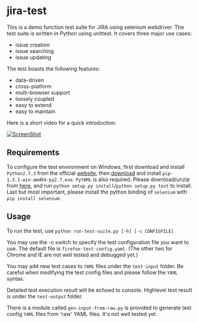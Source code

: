 jira-test
=========

This is a demo function test suite for JIRA using selenium webdriver. 
The test suite is written in Python using unittest. It covers three 
major use cases: 

* issue creation
* issue searching
* issue updating

The test boasts the following features:

* data-driven
* cross-platform
* multi-browser support
* loosely coupled
* easy to extend
* easy to maintain

Here is a short video for a quick introduction.

[![ScreenShot](https://raw.github.com/yadongwen/misc-scripts/master/screenshot.jpg)](http://youtu.be/E-C9EBM7KmI)

## Requirements

To configure the test environment on Windows,
first download and install `Python2.7.3` from the official 
[website](http://www.python.org/download/releases/2.7.3/), 
then [download](http://www.lfd.uci.edu/~gohlke/pythonlibs/#pip) and 
install `pip-1.3.1.win-amd64-py2.7.‌exe`.
`PyYAML` is also required. Please download/unzip from 
[here](http://pyyaml.org/download/pyyaml/PyYAML-3.10.zip), and 
run `python setup.py install`/`python setup.py test` to install.
Last but most important, please install the python binding of
`selenium` with `pip install selenium`.


## Usage

To run the test, use `python run-test-suite.py [-h] [-c CONFIGFILE]`

You may use the -c switch to specify the test configuration file you
want to use. The default file is `firefox-test-config.yaml`. (The
other two for Chrome and IE are not well tested and debugged yet.)

You may add new test cases to `YAML` files under the `test-input` folder.
Be careful when modifying the test config files and please follow the
`YAML` syntax.

Detailed test execution result will be echoed to console. Highlevel
test result is under the `test-output` folder.

There is a module called `gen-input-from-raw.py` is provided to generate
test config `YAML` files from 'raw' YAML files. It's not well tested yet.
